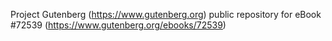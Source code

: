 Project Gutenberg (https://www.gutenberg.org) public repository
for eBook #72539 (https://www.gutenberg.org/ebooks/72539)
